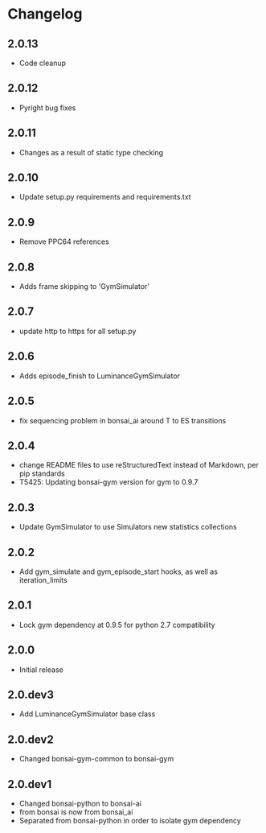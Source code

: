 # Changelog

## 2.0.13
- Code cleanup

## 2.0.12
- Pyright bug fixes

## 2.0.11
- Changes as a result of static type checking

## 2.0.10
- Update setup.py requirements and requirements.txt

## 2.0.9
- Remove PPC64 references

## 2.0.8
- Adds frame skipping to 'GymSimulator'

## 2.0.7
- update http to https for all setup.py

## 2.0.6
- Adds episode_finish to LuminanceGymSimulator

## 2.0.5
- fix sequencing problem in bonsai_ai around T to ES transitions

## 2.0.4
- change README files to use reStructuredText instead of Markdown, per pip standards
- T5425: Updating bonsai-gym version for gym to 0.9.7

## 2.0.3
- Update GymSimulator to use Simulators new statistics collections

## 2.0.2
- Add gym_simulate and gym_episode_start hooks, as well as iteration_limits

## 2.0.1
- Lock gym dependency at 0.9.5 for python 2.7 compatibility

## 2.0.0
- Initial release

## 2.0.dev3
- Add LuminanceGymSimulator base class

## 2.0.dev2
- Changed bonsai-gym-common to bonsai-gym

## 2.0.dev1
- Changed bonsai-python to bonsai-ai
- from bonsai is now from bonsai_ai
- Separated from bonsai-python in order to isolate gym dependency
